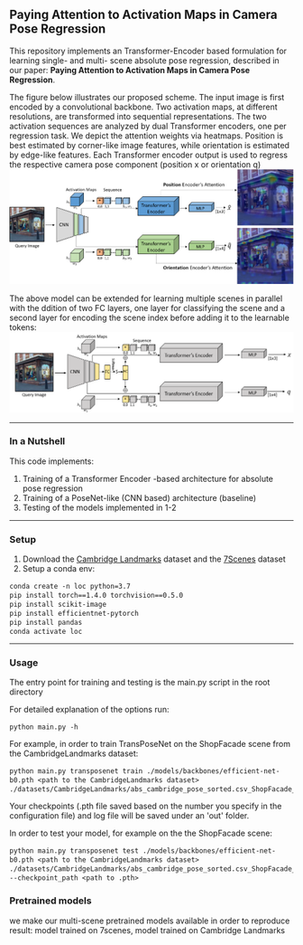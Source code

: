 ## Paying Attention to Activation Maps in Camera Pose Regression
This repository implements an Transformer-Encoder based formulation for learning single- and multi- scene absolute pose regression, described in our paper: **Paying Attention to Activation Maps in Camera Pose Regression**.


The figure below illustrates our proposed scheme. The input image is
		first encoded by a convolutional backbone. Two activation maps, at different resolutions, are transformed into sequential representations. The two activation sequences are analyzed by dual Transformer encoders, one per regression task. We depict the attention weights via
		heatmaps. Position is best estimated by corner-like image features,
		while orientation is estimated by edge-like features. Each Transformer encoder output is  used to regress the respective camera pose component (position x or orientation q) 
![TransPoseNet Illustration](./img/transposenet.png)

The above model can be extended for learning multiple scenes in parallel with the ddition of two FC layers, one layer for classifying the scene and a second layer for encoding the scene index before adding it to the learnable tokens:
![TransPoseNet Multi-Scene Illustration](./img/transposenet_ms.png)

---

### In a Nutshell

This code implements:

1. Training of a Transformer Encoder -based architecture for absolute pose regression 
2. Training of a PoseNet-like (CNN based) architecture (baseline)
3. Testing of the models implemented in 1-2

---

### Setup

1. Download the [Cambridge Landmarks](http://mi.eng.cam.ac.uk/projects/relocalisation/#dataset) dataset and the [7Scenes](https://www.microsoft.com/en-us/research/project/rgb-d-dataset-7-scenes/) dataset
1. Setup a conda env:
```
conda create -n loc python=3.7
pip install torch==1.4.0 torchvision==0.5.0
pip install scikit-image
pip install efficientnet-pytorch
pip install pandas
conda activate loc
```

---

### Usage

The entry point for training and testing is the main.py script in the root directory

  For detailed explanation of the options run:
  ```
  python main.py -h
  ```
  For example, in order to train TransPoseNet on the ShopFacade scene from the CambridgeLandmarks dataset: 
  ```
python main.py transposenet train ./models/backbones/efficient-net-b0.pth <path to the CambridgeLandmarks dataset> ./datasets/CambridgeLandmarks/abs_cambridge_pose_sorted.csv_ShopFacade_train.csv
  ```
  Your checkpoints (.pth file saved based on the number you specify in the configuration file) and log file
  will be saved under an 'out' folder.
  
  In order to test your model, for example on the the ShopFacade scene:
  ```
python main.py transposenet test ./models/backbones/efficient-net-b0.pth <path to the CambridgeLandmarks dataset> ./datasets/CambridgeLandmarks/abs_cambridge_pose_sorted.csv_ShopFacade_test.csv --checkpoint_path <path to .pth>
  ```

### Pretrained models
we make our multi-scene pretrained models available in order to reproduce result:
model trained on 7scenes, model trained on Cambridge Landmarks
  
  
  
  

